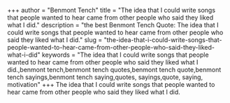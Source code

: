 +++
author = "Benmont Tench"
title = "The idea that I could write songs that people wanted to hear came from other people who said they liked what I did."
description = "the best Benmont Tench Quote: The idea that I could write songs that people wanted to hear came from other people who said they liked what I did."
slug = "the-idea-that-i-could-write-songs-that-people-wanted-to-hear-came-from-other-people-who-said-they-liked-what-i-did"
keywords = "The idea that I could write songs that people wanted to hear came from other people who said they liked what I did.,benmont tench,benmont tench quotes,benmont tench quote,benmont tench sayings,benmont tench saying,quotes, sayings,quote, saying, motivation"
+++
The idea that I could write songs that people wanted to hear came from other people who said they liked what I did.
